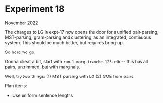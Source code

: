 Experiment 18
=============
November 2022

The changes to LG in expt-17 now opens the door for a unified
pair-parsing, MST-parsing, gram-parsing and clustering, as an
integrated, continuous system. This should be much better, but
requires bring-up.

So here we go.

Gonna cheat a bit, start with `run-1-marg-tranche-123.rdb` --
this has all pairs, untrimmed, but with marginals.

Well, try two things:
(1) MST parsing with LG
(2) GOE from pairs

Plan items:
* Use uniform sentence lengths

